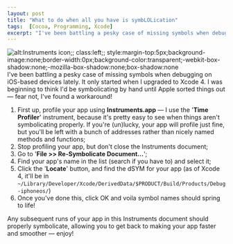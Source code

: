 ```yaml
---
layout: post
title: "What to do when all you have is symbLOLication"
tags:  [Cocoa, Programming, Xcode]
excerpt: "I've been battling a pesky case of missing symbols when debugging on iOS-based devices lately. It only started when I upgraded to Xcode 4. I was beginning to think I'd be symbolicating by hand until Apple sorted things out — fear not, I've found a workaround!"
---
```


![alt:Instruments icon;; class:left;; style:margin-top:5px;background-image:none;border-width:0px;background-color:transparent;-webkit-box-shadow:none;-mozilla-box-shadow:none;box-shadow:none](http://static.tonyarnold.com/instruments-1306143920.png)I've been battling a pesky case of missing symbols when debugging on iOS-based devices lately. It only started when I upgraded to Xcode 4. I was beginning to think I'd be symbolicating by hand until Apple sorted things out — fear not, I've found a workaround!

1. First up, profile your app using **Instruments.app** — I use the '**Time Profiler**' instrument, because it's pretty easy to see when things aren't symbolicating properly. If you're (un)lucky, your app will profile just fine, but you'll be left with a bunch of addresses rather than nicely named methods and functions;
2. Stop profiling your app, but don't close the Instruments document;
3. Go to '**File >> Re-Symbolicate Document…**';
4. Find your app's name in the list (search if you have to) and select it;
5. Click the '**Locate**' button, and find the dSYM for your app (as of Xcode 4, it'll be in <code>~/Library/Developer/Xcode/DerivedData/$PRODUCT/Build/Products/Debug-iphoneos/</code>)
6. Once you've done this, click OK and voila symbol names should spring to life!

Any subsequent runs of your app in this Instruments document should properly symbolicate, allowing you to get back to making your app faster and smoother — enjoy!